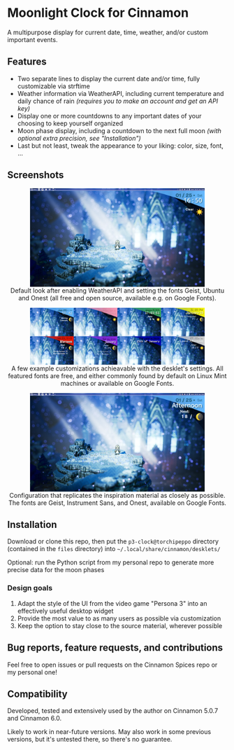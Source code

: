 # Moonlight Clock for Cinnamon

A multipurpose display for current date, time, weather, and/or custom important events.

## Features
- Two separate lines to display the current date and/or time,
  fully customizable via strftime
- Weather information via WeatherAPI,
  including current temperature and daily chance of rain
  *(requires you to make an account and get an API key)*
- Display one or more countdowns to any important dates of your choosing
  to keep yourself organized
- Moon phase display, including a countdown to the next full moon
  *(with optional extra precision, see "Installation")*
- Last but not least, tweak the appearance to your liking: color, size, font, ...

## Screenshots
<!-- TODO must become https://cinnamon-spices.linuxmint.com/git/desklets/<UUID>/<REPO-PATH> -->

<p align="center">
<img src="screenshot.png" width="400" align="middle"><br>
Default look after enabling WeatherAPI and setting the fonts Geist, Ubuntu and Onest (all free and open source, available e.g. on Google Fonts).
</p>

<p align="center">
<img src="assets/screenshot-customization-showcase.png" width="400" align="middle"><br>
A few example customizations achieavable with the desklet's settings. All featured fonts are free, and either commonly found by default on Linux Mint machines or available on Google Fonts.
</p>

<p align="center">
<img src="assets/screenshot-p3-mode.png" width="400" align="middle"><br>
Configuration that replicates the inspiration material as closely as possible. The fonts are Geist, Instrument Sans, and Onest, available on Google Fonts.
<!-- TODO link to the custom compendium in my personal repo -->
</p>

## Installation
Download or clone this repo, then put the `p3-clock@torchipeppo` directory
(contained in the `files` directory) into `~/.local/share/cinnamon/desklets/`

<!-- TODO add link once the personal repo goes public -->
Optional: run the Python script from my personal repo to generate more precise
data for the moon phases

### Design goals
1. Adapt the style of the UI from the video game "Persona 3" into an
   effectively useful desktop widget
2. Provide the most value to as many users as possible via customization
3. Keep the option to stay close to the source material, wherever possible

## Bug reports, feature requests, and contributions
Feel free to open issues or pull requests on the Cinnamon Spices repo
or my personal one!

## Compatibility
Developed, tested and extensively used by the author on Cinnamon 5.0.7 and Cinnamon 6.0.

Likely to work in near-future versions. May also work in some previous versions,
but it's untested there, so there's no guarantee.
